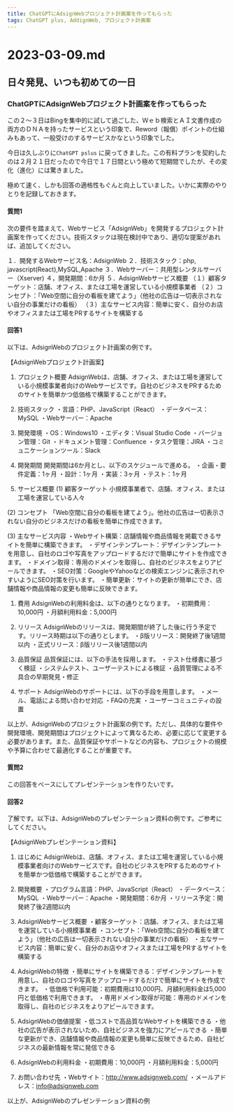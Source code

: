 ```yaml
---
title: ChatGPTにAdsignWebプロジェクト計画案を作ってもらった
tags: ChatGPT plus, AddignWeb, プロジェクト計画案
---
```


# 2023-03-09.md

## 日々発見、いつも初めての一日

### ChatGPTにAdsignWebプロジェクト計画案を作ってもらった

この２～３日はBingを集中的に試して過ごした、Ｗｅｂ検索とＡＩ文書作成の両方のＤＮＡを持ったサービスという印象で、Reword（報償）ポイントの仕組みもあって、一般受けのするサービスかなという印象でした。

今日は久しぶりに`ChatGPT pslus` に戻ってきました。この有料プランを契約したのは２月２１日だったので今日で１７日間という極めて短期間でしたが、その変化（進化）には驚きました。

極めて速く、しかも回答の適格性もぐんと向上していました。いかに実際のやりとりを記録しておきます。

#### 質問1

次の要件を踏まえて、Webサービス「AdsignWeb」を開発するプロジェクト計画案を作ってください。技術スタックは現在検討中であり、適切な提案があれば、追加してください。

１．開発するWebサービス名：AdsignWeb
２．技術スタック：php, javascript(React),MySQL,Apache
３．Webサーバー：共用型レンタルサーバー（Xserver)
４，開発期間：6か月
５．AdsignWebサービス概要
（１）顧客ターゲット：店舗、オフィス、または工場を運営している小規模事業者
（２）コンセプト：「Web空間に自分の看板を建てよう」（他社の広告は一切表示されない自分の事業だけの看板）
（３）主なサービス内容：簡単に安く、自分のお店やオフィスまたは工場をPRするサイトを構築する

#### 回答1

以下は、AdsignWebのプロジェクト計画案の例です。

【AdsignWebプロジェクト計画案】

1. プロジェクト概要
AdsignWebは、店舗、オフィス、または工場を運営している小規模事業者向けのWebサービスです。自社のビジネスをPRするためのサイトを簡単かつ低価格で構築することができます。

1. 技術スタック
・言語：PHP、JavaScript（React）
・データベース：MySQL
・Webサーバー：Apache

1. 開発環境
・OS：Windows10
・エディタ：Visual Studio Code
・バージョン管理：Git
・ドキュメント管理：Confluence
・タスク管理：JIRA
・コミュニケーションツール：Slack

1. 開発期間
開発期間は6か月とし、以下のスケジュールで進める。
・企画・要件定義：1ヶ月
・設計：1ヶ月
・実装：3ヶ月
・テスト：1ヶ月

1. サービス概要
(1) 顧客ターゲット
小規模事業者で、店舗、オフィス、または工場を運営している人々

(2) コンセプト
「Web空間に自分の看板を建てよう」。他社の広告は一切表示されない自分のビジネスだけの看板を簡単に作成できます。

(3) 主なサービス内容
・Webサイト構築：店舗情報や商品情報を掲載できるサイトを簡単に構築できます。
・デザインテンプレート：デザインテンプレートを用意し、自社のロゴや写真をアップロードするだけで簡単にサイトを作成できます。
・ドメイン取得：専用のドメインを取得し、自社のビジネスをよりアピールできます。
・SEO対策：GoogleやYahooなどの検索エンジンに表示されやすいようにSEO対策を行います。
・簡単更新：サイトの更新が簡単にでき、店舗情報や商品情報の変更も簡単に反映できます。

1. 費用
AdsignWebの利用料金は、以下の通りとなります。
・初期費用：10,000円
・月額利用料金：5,000円

1. リリース
AdsignWebのリリースは、開発期間が終了した後に行う予定です。リリース時期は以下の通りとします。
・β版リリース：開発終了後1週間以内
・正式リリース：β版リリース後1週間以内

1. 品質保証
品質保証には、以下の手法を採用します。
・テスト仕様書に基づく検証
・システムテスト、ユーザーテストによる検証
・品質管理による不具合の早期発見・修正

1. サポート
AdsignWebのサポートには、以下の手段を用意します。
・メール、電話による問い合わせ対応
・FAQの充実
・ユーザーコミュニティの設置

以上が、AdsignWebのプロジェクト計画案の例です。ただし、具体的な要件や開発環境、開発期間はプロジェクトによって異なるため、必要に応じて変更する必要があります。また、品質保証やサポートなどの内容も、プロジェクトの規模や予算に合わせて最適化することが重要です。

#### 質問2

この回答をベースにしてプレゼンテーションを作りたいです。

#### 回答2

了解です。以下は、AdsignWebのプレゼンテーション資料の例です。ご参考にしてください。

【AdsignWebプレゼンテーション資料】

1. はじめに
AdsignWebは、店舗、オフィス、または工場を運営している小規模事業者向けのWebサービスです。自社のビジネスをPRするためのサイトを簡単かつ低価格で構築することができます。

1. 開発概要
・プログラム言語：PHP、JavaScript（React）
・データベース：MySQL
・Webサーバー：Apache
・開発期間：6か月
・リリース予定：開発終了後2週間以内

1. AdsignWebサービス概要
・顧客ターゲット：店舗、オフィス、または工場を運営している小規模事業者
・コンセプト：「Web空間に自分の看板を建てよう」（他社の広告は一切表示されない自分の事業だけの看板）
・主なサービス内容：簡単に安く、自分のお店やオフィスまたは工場をPRするサイトを構築する

1. AdsignWebの特徴
・簡単にサイトを構築できる：デザインテンプレートを用意し、自社のロゴや写真をアップロードするだけで簡単にサイトを作成できます。
・低価格で利用可能：初期費用は10,000円、月額利用料金は5,000円と低価格で利用できます。
・専用ドメイン取得が可能：専用のドメインを取得し、自社のビジネスをよりアピールできます。

1. AdsignWebの価値提案
・低コストで高品質なWebサイトを構築できる
・他社の広告が表示されないため、自社ビジネスを強力にアピールできる
・簡単な更新ができ、店舗情報や商品情報の変更も簡単に反映できるため、自社ビジネスの最新情報を常に発信できる

1. AdsignWebの利用料金
・初期費用：10,000円
・月額利用料金：5,000円

1. お問い合わせ先
・Webサイト：http://www.adsignweb.com/
・メールアドレス：info@adsignweb.com

以上が、AdsignWebのプレゼンテーション資料の例
